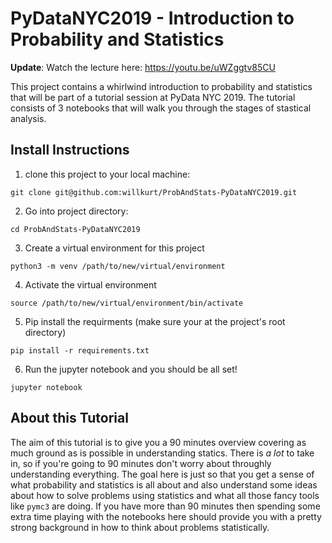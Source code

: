 # PyDataNYC2019 - Introduction to Probability and Statistics

**Update**: Watch the lecture here: https://youtu.be/uWZggtv85CU

This project contains a whirlwind introduction to probability and statistics that will be part of a tutorial session at PyData NYC 2019. The tutorial consists of 3 notebooks that will walk you through the stages of stastical analysis.

## Install Instructions

1. clone this project to your local machine:


`git clone git@github.com:willkurt/ProbAndStats-PyDataNYC2019.git`

2. Go into project directory:

`cd ProbAndStats-PyDataNYC2019`

3. Create a virtual environment for this project

`python3 -m venv /path/to/new/virtual/environment`

4. Activate the virtual environment

`source /path/to/new/virtual/environment/bin/activate`

5. Pip install the requirments (make sure your at the project's root directory)

`pip install -r requirements.txt`

6. Run the jupyter notebook and you should be all set!

`jupyter notebook`


## About this Tutorial

The aim of this tutorial is to give you a 90 minutes overview covering as much ground as is possible in understanding statics. There is *a lot* to take in, so if you're going to 90 minutes don't worry about throughly understanding everything. The goal here is just so that you get a sense of what probability and statistics is all about and also understand some ideas about how to solve problems using statistics and what all those fancy tools like `pymc3` are doing. If you have more than 90 minutes then spending some extra time playing with the notebooks here should provide you with a pretty strong background in how to think about problems statistically.




